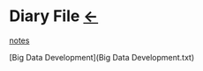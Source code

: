 # Diary File [←](../index.md)

[notes](notes.md)

[Big Data Development](Big Data Development.txt)

